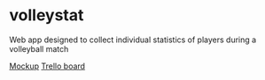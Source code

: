 # volleystat
Web app designed to collect individual statistics of players during a volleyball match 

[Mockup](https://drive.google.com/file/d/1_fO80Kr5IkATOrkDoZucd4zQKhoUCJXd/view?usp=sharing)
[Trello board](https://trello.com/b/pjHs9SWo/volleystat)
